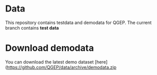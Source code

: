 # Data

This repository contains testdata and demodata for QGEP. The current branch contains **test data**

# Download demodata

You can download the latest demo dataset [here](https://github.com/QGEP/data/archive/demodata.zip
